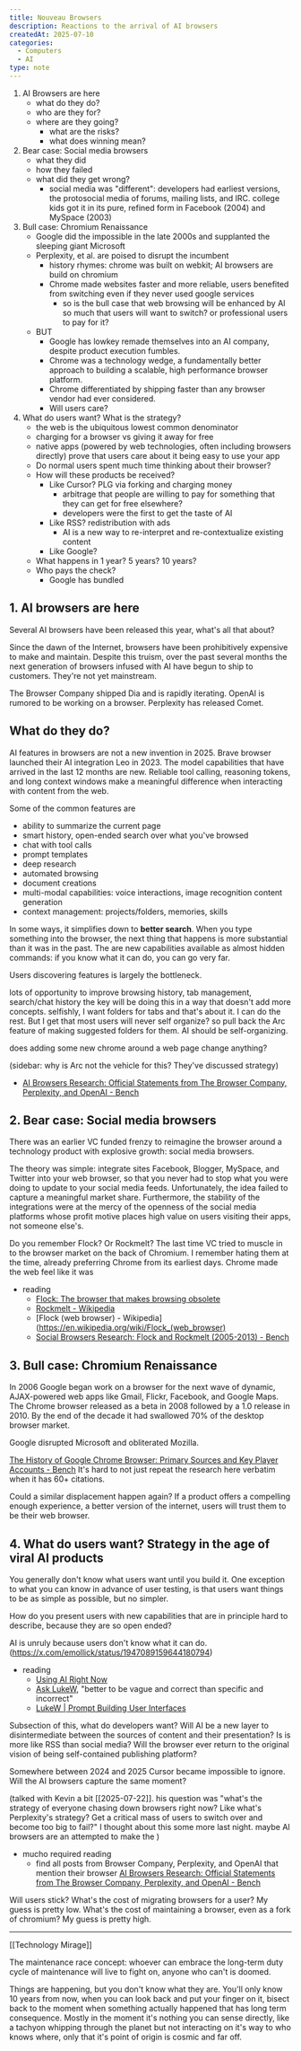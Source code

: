 ```yaml
---
title: Nouveau Browsers
description: Reactions to the arrival of AI browsers
createdAt: 2025-07-10
categories:
  - Computers
  - AI
type: note
---
```


1. AI Browsers are here
   - what do they do?
   - who are they for?
   - where are they going?
     - what are the risks?
     - what does winning mean?
2. Bear case: Social media browsers
   - what they did
   - how they failed
   - what did they get wrong?
     - social media was "different": developers had earliest versions, the protosocial media of forums, mailing lists, and IRC. college kids got it in its pure, refined form in Facebook (2004) and MySpace (2003)
3. Bull case: Chromium Renaissance
   - Google did the impossible in the late 2000s and supplanted the sleeping giant Microsoft
   - Perplexity, et al. are poised to disrupt the incumbent
     - history rhymes: chrome was built on webkit; AI browsers are build on chromium
     - Chrome made websites faster and more reliable, users benefited from switching even if they never used google services
       - so is the bull case that web browsing will be enhanced by AI so much that users will want to switch? or professional users to pay for it?
   - BUT
     - Google has lowkey remade themselves into an AI company, despite product execution fumbles.
     - Chrome was a technology wedge, a fundamentally better approach to building a scalable, high performance browser platform.
     - Chrome differentiated by shipping faster than any browser vendor had ever considered.
     - Will users care?
4. What do users want? What is the strategy?
   - the web is the ubiquitous lowest common denominator
   - charging for a browser vs giving it away for free
   - native apps (powered by web technologies, often including browsers directly) prove that users care about it being easy to use your app
   - Do normal users spent much time thinking about their browser?
   - How will these products be received?
     - Like Cursor? PLG via forking and charging money
       - arbitrage that people are willing to pay for something that they can get for free elsewhere?
       - developers were the first to get the taste of AI
     - Like RSS? redistribution with ads
       - AI is a new way to re-interpret and re-contextualize existing content
     - Like Google?
   - What happens in 1 year? 5 years? 10 years?
   - Who pays the check?
     - Google has bundled

## 1. AI browsers are here

Several AI browsers have been released this year, what's all that about?

Since the dawn of the Internet, browsers have been prohibitively expensive to make and maintain. Despite this truism, over the past several months the next generation of browsers infused with AI have begun to ship to customers. They're not yet mainstream.

The Browser Company shipped Dia and is rapidly iterating. OpenAI is rumored to be working on a browser. Perplexity has released Comet.

## What do they do?

AI features in browsers are not a new invention in 2025. Brave browser launched their AI integration Leo in 2023. The model capabilities that have arrived in the last 12 months are new. Reliable tool calling, reasoning tokens, and long context windows make a meaningful difference when interacting with content from the web.

Some of the common features are

- ability to summarize the current page
- smart history, open-ended search over what you've browsed
- chat with tool calls
- prompt templates
- deep research
- automated browsing
- document creations
- multi-modal capabilities: voice interactions, image recognition
  content generation
- context management: projects/folders, memories, skills

In some ways, it simplifies down to **better search**. When you type something into the browser, the next thing that happens is more substantial than it was in the past. The are new capabilities available as almost hidden commands: if you know what it can do, you can go very far.

Users discovering features is largely the bottleneck.

lots of opportunity to improve browsing history, tab management, search/chat history
the key will be doing this in a way that doesn't add more concepts.
selfishly, I want folders for tabs and that's about it. I can do the rest. But I get that most users will never self organize? so pull back the Arc feature of making suggested folders for them. AI should be self-organizing.

does adding some new chrome around a web page change anything?

(sidebar: why is Arc not the vehicle for this? They've discussed strategy)

- [AI Browsers Research: Official Statements from The Browser Company, Perplexity, and OpenAI - Bench](https://bench.io/artifact/2100e60b-f59f-4554-bfca-923f670faebb)

## 2. Bear case: Social media browsers

There was an earlier VC funded frenzy to reimagine the browser around a technology product with explosive growth: social media browsers.

The theory was simple: integrate sites Facebook, Blogger, MySpace, and Twitter into your web browser, so that you never had to stop what you were doing to update to your social media feeds. Unfortunately, the idea failed to capture a meaningful market share. Furthermore, the stability of the integrations were at the mercy of the openness of the social media platforms whose profit motive places high value on users visiting their apps, not someone else's.

Do you remember Flock? Or Rockmelt? The last time VC tried to muscle in to the browser market on the back of Chromium. I remember hating them at the time, already preferring Chrome from its earliest days. Chrome made the web feel like it was

- reading
  - [Flock: The browser that makes browsing obsolete](https://www.telegraph.co.uk/technology/3355764/Flock-The-browser-that-makes-browsing-obsolete.html)
  - [Rockmelt - Wikipedia](https://en.wikipedia.org/wiki/Rockmelt)
  - [Flock (web browser) - Wikipedia](https://en.wikipedia.org/wiki/Flock_(web_browser)
  - [Social Browsers Research: Flock and Rockmelt (2005-2013) - Bench](https://bench.io/artifact/e8389d47-6195-4f1e-811d-d12233ba2a65)

## 3. Bull case: Chromium Renaissance

In 2006 Google began work on a browser for the next wave of dynamic, AJAX-powered web apps like Gmail, Flickr, Facebook, and Google Maps. The Chrome browser released as a beta in 2008 followed by a 1.0 release in 2010. By the end of the decade it had swallowed 70% of the desktop browser market.

Google disrupted Microsoft and obliterated Mozilla.

[The History of Google Chrome Browser: Primary Sources and Key Player Accounts - Bench](https://bench.io/artifact/fcc47221-8a28-46e9-9192-72766f803f76) It's hard to not just repeat the research here verbatim when it has 60+ citations.

Could a similar displacement happen again? If a product offers a compelling enough experience, a better version of the internet, users will trust them to be their web browser.

## 4. What do users want? Strategy in the age of viral AI products

You generally don't know what users want until you build it. One exception to what you can know in advance of user testing, is that users want things to be as simple as possible, but no simpler.

How do you present users with new capabilities that are in principle hard to describe, because they are so open ended?

AI is unruly because users don't know what it can do. (https://x.com/emollick/status/1947089159644180794)

- reading
  - [Using AI Right Now](https://www.oneusefulthing.org/p/using-ai-right-now-a-quick-guide)
  - [Ask LukeW](https://ask.lukew.com/chat), "better to be vague and correct than specific and incorrect"
  - [LukeW | Prompt Building User Interfaces](https://lukew.com/ff/entry.asp?2113)

Subsection of this, what do developers want?
Will AI be a new layer to disintermediate between the sources of content and their presentation?
Is is more like RSS than social media?
Will the browser ever return to the original vision of being self-contained publishing platform?

Somewhere between 2024 and 2025 Cursor became impossible to ignore. Will the AI browsers capture the same moment?

(talked with Kevin a bit [[2025-07-22]]. his question was "what's the strategy of everyone chasing down browsers right now? Like what's Perplexity's strategy? Get a critical mass of users to switch over and become too big to fail?" I thought about this some more last night. maybe AI browsers are an attempted to make the )

- mucho required reading
  - find all posts from Browser Company, Perplexity, and OpenAI that mention their browser [AI Browsers Research: Official Statements from The Browser Company, Perplexity, and OpenAI - Bench](https://bench.io/artifact/2100e60b-f59f-4554-bfca-923f670faebb)

Will users stick? What's the cost of migrating browsers for a user? My guess is pretty low. What's the cost of maintaining a browser, even as a fork of chromium? My guess is pretty high.

---

[[Technology Mirage]]

The maintenance race concept: whoever can embrace the long-term duty cycle of maintenance will live to fight on, anyone who can't is doomed.

Things are happening, but you don't know what they are. You'll only know 10 years from now, when you can look back and put your finger on it, bisect back to the moment when something actually happened that has long term consequence. Mostly in the moment it's nothing you can sense directly, like a tachyon whipping through the planet but not interacting on it's way to who knows where, only that it's point of origin is cosmic and far off.
